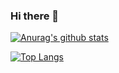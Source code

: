 ### Hi there 👋

<!--
**yshimada0330/yshimada0330** is a ✨ _special_ ✨ repository because its `README.md` (this file) appears on your GitHub profile.

Here are some ideas to get you started:

- 🔭 I’m currently working on ...
- 🌱 I’m currently learning ...
- 👯 I’m looking to collaborate on ...
- 🤔 I’m looking for help with ...
- 💬 Ask me about ...
- 📫 How to reach me: ...
- 😄 Pronouns: ...
- ⚡ Fun fact: ...
-->

[![Anurag's github stats](https://github-readme-stats.vercel.app/api?username=yshimada0330&count_private=true&show_icons=tru&theme=nord&hide=contribs,issues)](https://github.com/yshimada0330/github-readme-stats)

[![Top Langs](https://github-readme-stats.vercel.app/api/top-langs/?username=yshimada0330&layout=compact&theme=nord)](https://github.com/yshimada0330/github-readme-stats)
